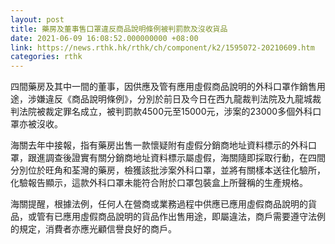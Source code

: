 ```yaml
---
layout: post
title: 藥房及董事售口罩違反商品說明條例被判罰款及沒收貨品
date: 2021-06-09 16:08:52.000000000 +08:00
link: https://news.rthk.hk/rthk/ch/component/k2/1595072-20210609.htm
categories: rthk
---
```


四間藥房及其中一間的董事，因供應及管有應用虛假商品說明的外科口罩作銷售用途，涉嫌違反《商品說明條例》，分別於前日及今日在西九龍裁判法院及九龍城裁判法院被裁定罪名成立，被判罰款4500元至15000元，涉案的23000多個外科口罩亦被沒收。

海關去年中接報，指有藥房出售一款懷疑附有虛假分銷商地址資料標示的外科口罩，跟進調查後證實有關分銷商地址資料標示屬虛假，海關隨即採取行動，在四間分別位於旺角和荃灣的藥房，檢獲該批涉案外科口罩，並將有關樣本送往化驗所，化驗報告顯示，這款外科口罩未能符合附於口罩包裝盒上所聲稱的生產規格。

海關提醒，根據法例，任何人在營商或業務過程中供應已應用虛假商品說明的貨品，或管有已應用虛假商品說明的貨品作出售用途，即屬違法，商戶需要遵守法例的規定，消費者亦應光顧信譽良好的商戶。
